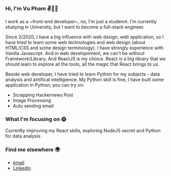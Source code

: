### Hi, I'm Vu Pham ✌👨‍💻

I work as a ~front-end developer~, no, I'm just a studennt. I'm currently studying in University, but I want to become a full-stack engineer. 

Since 2/2020, I have a big influence with web design, web application, so I have tried to learn some web technologies and web design (about HTML/CSS and some design terminology). I have strongly experience with Vanilla Javascript. And in web developement, we can't be without Framework/Library. And ReactJS is my choice. React is a big library that we should learn to explore all the tools, all the magic that React brings to us.

Beside web developer, I have tried to learn Python for my subjects - data analysis and airtifical intelligience. My Python skill is fine, I have built some application in Python, you can try on:
- Scrapping Hackernews Post
- Image Processing
- Auto sending email

### What I'm focusing on 🌞
Currently improving my React skills, exploring NodeJS secret and Python for data analysis.

### Find me elsewhere 🌍
- [email]()
- [Linkedin]()

<!-- - 👋 Hi, I’m @vuquangpham.
- 👀 I’m interested in new techlonogy about web developement.
- 🌱 I’m currently learning Javascript and its framework. -->

<!---
vuquangpham/vuquangpham is a ✨ special ✨ repository because its `README.md` (this file) appears on your GitHub profile.
You can click the Preview link to take a look at your changes.
--->
